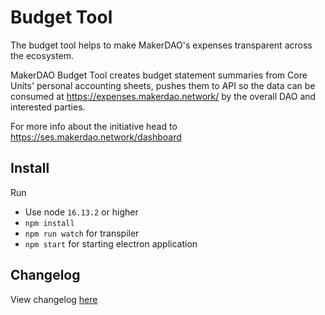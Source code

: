 # Budget Tool

The budget tool helps to make MakerDAO's expenses transparent across the ecosystem.

MakerDAO Budget Tool creates budget statement summaries from Core Units' personal accounting sheets, pushes them to API so the data can be consumed at <https://expenses.makerdao.network/> by the overall DAO and interested parties.

For more info about the initiative head to <https://ses.makerdao.network/dashboard>

## Install

Run

- Use node `16.13.2` or higher
- `npm install`
- `npm run watch` for transpiler
- `npm start` for starting electron application

## Changelog

View changelog [here](./CHANGELOG.md)
